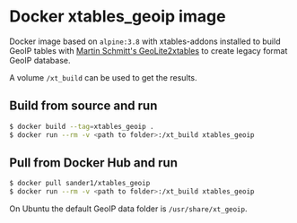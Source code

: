 # Docker xtables_geoip image

Docker image based on `alpine:3.8` with xtables-addons installed to build GeoIP tables with [Martin Schmitt's GeoLite2xtables][1] to create legacy format GeoIP database.

A volume `/xt_build` can be used to get the results.

## Build from source and run
```bash
$ docker build --tag=xtables_geoip .
$ docker run --rm -v <path to folder>:/xt_build xtables_geoip
```

## Pull from Docker Hub and run
```bash
$ docker pull sander1/xtables_geoip
$ docker run --rm -v <path to folder>:/xt_build xtables_geoip
```

On Ubuntu the default GeoIP data folder is `/usr/share/xt_geoip`.

[1]: https://github.com/mschmitt/GeoLite2xtables
